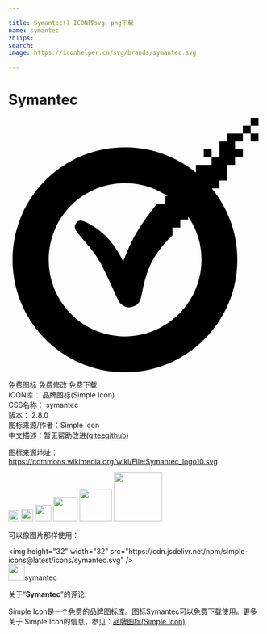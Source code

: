 ```yaml
---

title: Symantec() ICON转svg、png下载
name: symantec
zhTips: 
search: 
image: https://iconhelper.cn/svg/brands/symantec.svg

---
```


# Symantec  <small style="font-size: 60%;font-weight: 100"></small>

<div id="svg" class="svg-wrap">
<svg role="img" xmlns="http://www.w3.org/2000/svg" viewBox="0 0 24 24"><title>Symantec icon</title><path d="M22.877 0v.738h.738V0h-.738zm0 .738h-.738v.739h.738V.738zm0 .739v.738h.738v-.738h-.738zm-.738 0h-1.477v.738h-.738V3.69h-.738v.74h-1.479v.725A10.572 10.572 0 0011 2.77C5.136 2.77.385 7.52.385 13.385.385 19.248 5.136 24 11 24s10.615-4.752 10.615-10.615c0-2.56-.904-4.906-2.412-6.739h.72v-.738h.74V4.43h.737V3.69h.739v-.738H21.4v-.738h.739v-.738zM19.186 3.69v-.738h-.74v.738h.74zM11 6.154a7.193 7.193 0 014.033 1.23h-.28v.739h-.737c-1.927 2.409-2.414 3.466-3.182 5.414-.871-1.763-1.911-2.978-3.711-3.783l-.02-.006c-.327-.083-.493-.125-.718.19-.23.322-.092.613.183.955a35.212 35.212 0 00.586.703c.547.646 1.095 1.289 1.508 2.035.408.738.877 1.772 1.242 2.574.223.49.406.894.51 1.088.22.406.752.584.955.584.985-.117 1.08-.582 1.242-1.379l.057-.264c.336-1.574.771-3.203 2.824-5.158v-.736h.738V9.6h.74v-.295a7.193 7.193 0 011.26 4.08c0 3.99-3.24 7.23-7.23 7.23s-7.2-3.24-7.2-7.23 3.21-7.23 7.2-7.23z"/></svg>
</div>
<detail full-name='symantec'></detail>

<div class="detail-page">
<p>
<span><span class="badge-success badge">免费图标</span> <span class="badge-success badge">免费修改</span>  <span class="badge-success badge">免费下载</span> </span>
<br/>
<span>
ICON库：
<span class="badge-secondary badge">品牌图标(Simple Icon)</span> 
</span>
<br/>
<span>
CSS名称：
<span class="badge-secondary badge">symantec</span> 
</span>

<br/>
<span>
版本：
<span class="badge-secondary badge">2.8.0</span> 
</span>
<br/>
<span>图标来源/作者：<span class="badge-light badge">Simple Icon</span></span> 
<br/>
<span class="zh-detail">中文描述：暂无<span class="help-link"><span>帮助改进</span>(<a href="https://gitee.com/liuwave/icon-helper/edit/master/json/brands/symantec.json" target="_blank" rel="noopener noreferrer">gitee</a><a href="https://github.com/liuwave/icon-helper/edit/master/json/brands/symantec.json" target="_blank" rel="noopener noreferrer">github</a></span>)</span><br/>
</p>
</div><div class="description description alert alert-light"><p>图标来源地址：<a href="https://commons.wikimedia.org/wiki/File:Symantec_logo10.svg" target="_blank" rel="noopener noreferrer">https://commons.wikimedia.org/wiki/File:Symantec_logo10.svg</a></p></div>
<div class="alert alert-dark">
<img height="21" width="21" src="https://cdn.jsdelivr.net/npm/simple-icons@latest/icons/symantec.svg" />
<img height="24" width="24" src="https://cdn.jsdelivr.net/npm/simple-icons@latest/icons/symantec.svg" />
<img height="32" width="32" src="https://cdn.jsdelivr.net/npm/simple-icons@latest/icons/symantec.svg" />
<img height="48" width="48" src="https://cdn.jsdelivr.net/npm/simple-icons@latest/icons/symantec.svg" />
<img height="64" width="64" src="https://cdn.jsdelivr.net/npm/simple-icons@latest/icons/symantec.svg" />
<img height="96" width="96" src="https://cdn.jsdelivr.net/npm/simple-icons@latest/icons/symantec.svg" />

</div>
<div>
  <p>可以像图片那样使用：    
  </p>
  <div class="alert alert-primary" style="font-size: 14px">
    &lt;img height="32" width="32" src="https://cdn.jsdelivr.net/npm/simple-icons@latest/icons/symantec.svg" /&gt;
    <copy-btn content='<img height="32" width="32" src="https://cdn.jsdelivr.net/npm/simple-icons@latest/icons/symantec.svg" />'></copy-btn>
  </div>
  <div class="alert alert-secondary">
    <img height="32" width="32" src="https://cdn.jsdelivr.net/npm/simple-icons@latest/icons/symantec.svg" />symantec
    <copy-btn content="symantec" btn-title="复制图标名称"></copy-btn>
  </div>
</div>
<div class="icon-detail__container">
<p>关于“<b>Symantec</b>”的评论:</p>
</div>
<Vssue title="关于“Symantec”的评论" />
<div><p>Simple Icon是一个免费的品牌图标库。图标Symantec可以免费下载使用。更多关于  Simple Icon的信息，参见：<a target="_blank" href="https://iconhelper.cn/brands.html">品牌图标(Simple Icon)</a>
</p></div>
